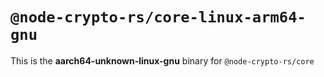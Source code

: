 # `@node-crypto-rs/core-linux-arm64-gnu`

This is the **aarch64-unknown-linux-gnu** binary for `@node-crypto-rs/core`
